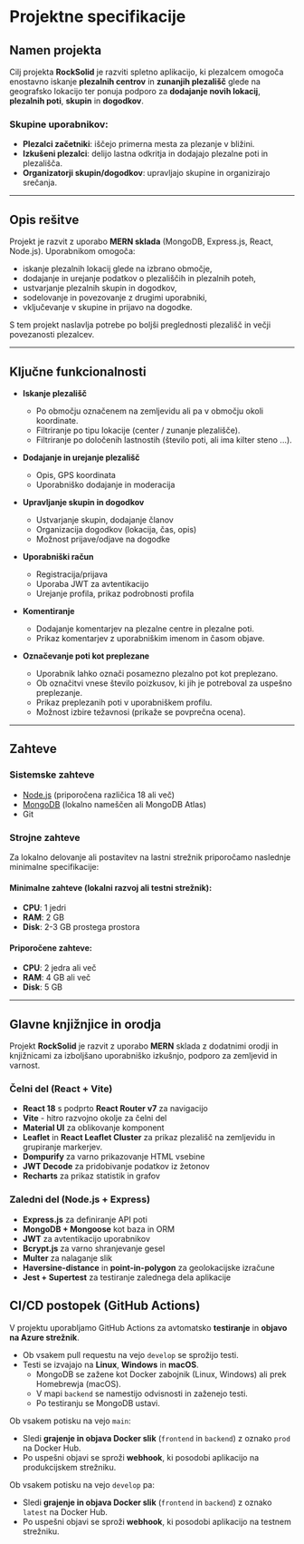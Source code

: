# Projektne specifikacije

## Namen projekta

Cilj projekta **RockSolid** je razviti spletno aplikacijo, ki plezalcem omogoča enostavno iskanje **plezalnih centrov** in **zunanjih plezališč** glede na geografsko lokacijo ter ponuja podporo za **dodajanje novih lokacij**, **plezalnih poti**, **skupin** in **dogodkov**.

### Skupine uporabnikov:
- **Plezalci začetniki**: iščejo primerna mesta za plezanje v bližini.
- **Izkušeni plezalci**: delijo lastna odkritja in dodajajo plezalne poti in plezališča.
- **Organizatorji skupin/dogodkov**: upravljajo skupine in organizirajo srečanja.

---

## Opis rešitve

Projekt je razvit z uporabo **MERN sklada** (MongoDB, Express.js, React, Node.js). Uporabnikom omogoča:
- iskanje plezalnih lokacij glede na izbrano območje,
- dodajanje in urejanje podatkov o plezališčih in plezalnih poteh,
- ustvarjanje plezalnih skupin in dogodkov,
- sodelovanje in povezovanje z drugimi uporabniki,
- vključevanje v skupine in prijavo na dogodke.

S tem projekt naslavlja potrebe po boljši preglednosti plezališč in večji povezanosti plezalcev.

---

## Ključne funkcionalnosti

- **Iskanje plezališč**
  - Po območju označenem na zemljevidu ali pa v območju okoli koordinate.
  - Filtriranje po tipu lokacije (center / zunanje plezališče).
  - Filtriranje po določenih lastnostih (število poti, ali ima kilter steno ...).

- **Dodajanje in urejanje plezališč**
  - Opis, GPS koordinata
  - Uporabniško dodajanje in moderacija

- **Upravljanje skupin in dogodkov**
  - Ustvarjanje skupin, dodajanje članov
  - Organizacija dogodkov (lokacija, čas, opis)
  - Možnost prijave/odjave na dogodke

- **Uporabniški račun**
  - Registracija/prijava
  - Uporaba JWT za avtentikacijo
  - Urejanje profila, prikaz podrobnosti profila

- **Komentiranje**
  -  Dodajanje komentarjev na plezalne centre in plezalne poti.
  -  Prikaz komentarjev z uporabniškim imenom in časom objave.

- **Označevanje poti kot preplezane**
  - Uporabnik lahko označi posamezno plezalno pot kot preplezano.
  - Ob označitvi vnese število poizkusov, ki jih je potreboval za uspešno preplezanje.
  - Prikaz preplezanih poti v uporabniškem profilu.
  - Možnost izbire težavnosi (prikaže se povprečna ocena).

---
## Zahteve
### Sistemske zahteve
- [Node.js](https://nodejs.org/) (priporočena različica 18 ali več)
- [MongoDB](https://www.mongodb.com/) (lokalno nameščen ali MongoDB Atlas)
- Git

### Strojne zahteve
Za lokalno delovanje ali postavitev na lastni strežnik priporočamo naslednje minimalne specifikacije:

#### Minimalne zahteve (lokalni razvoj ali testni strežnik):
- **CPU**: 1 jedri
- **RAM**: 2 GB
- **Disk**: 2-3 GB prostega prostora

#### Priporočene zahteve:
- **CPU**: 2 jedra ali več
- **RAM**: 4 GB ali več
- **Disk**: 5 GB

---
## Glavne knjižnjice in orodja
Projekt **RockSolid** je razvit z uporabo **MERN** sklada z dodatnimi orodji in knjižnicami za izboljšano uporabniško izkušnjo, podporo za zemljevid in varnost.
### Čelni del (React + Vite)
- **React 18** s podprto **React Router v7** za navigacijo
- **Vite** - hitro razvojno okolje za čelni del
- **Material UI** za oblikovanje komponent
- **Leaflet** in **React Leaflet Cluster** za prikaz plezališč na zemljevidu in grupiranje markerjev.
- **Dompurify** za varno prikazovanje HTML vsebine
- **JWT Decode** za pridobivanje podatkov iz žetonov
- **Recharts** za prikaz statistik in grafov

### Zaledni del (Node.js + Express)
- **Express.js** za definiranje API poti
- **MongoDB + Mongoose** kot baza in ORM
- **JWT** za avtentikacijo uporabnikov
- **Bcrypt.js** za varno shranjevanje gesel
- **Multer** za nalaganje slik
- **Haversine-distance** in **point-in-polygon** za geolokacijske izračune
- **Jest + Supertest** za testiranje zalednega dela aplikacije

## CI/CD postopek (GitHub Actions)

V projektu uporabljamo GitHub Actions za avtomatsko **testiranje** in **objavo na Azure strežnik**.

- Ob vsakem pull requestu na vejo `develop` se sprožijo testi.
- Testi se izvajajo na **Linux**, **Windows** in **macOS**.
  - MongoDB se zažene kot Docker zabojnik (Linux, Windows) ali prek Homebrewja (macOS).
  - V mapi `backend` se namestijo odvisnosti in zaženejo testi.
  - Po testiranju se MongoDB ustavi.

Ob vsakem potisku na vejo `main`:
- Sledi **grajenje in objava Docker slik** (`frontend` in `backend`) z oznako `prod` na Docker Hub.
- Po uspešni objavi se sproži **webhook**, ki posodobi aplikacijo na produkcijskem strežniku.

Ob vsakem potisku na vejo `develop` pa:
- Sledi **grajenje in objava Docker slik** (`frontend` in `backend`) z oznako `latest` na Docker Hub.
- Po uspešni objavi se sproži **webhook**, ki posodobi aplikacijo na testnem strežniku.







